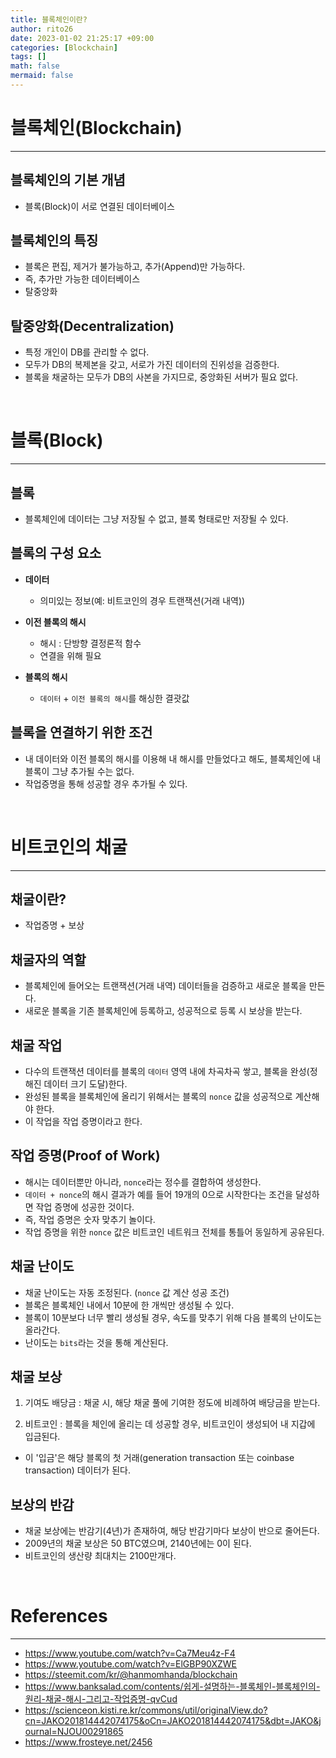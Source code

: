 ```yaml
--- 
title: 블록체인이란?
author: rito26 
date: 2023-01-02 21:25:17 +09:00 
categories: [Blockchain] 
tags: [] 
math: false
mermaid: false
--- 
```


# 블록체인(Blockchain)
--- 

## 블록체인의 기본 개념
- 블록(Block)이 서로 연결된 데이터베이스

## 블록체인의 특징
- 블록은 편집, 제거가 불가능하고, 추가(Append)만 가능하다.
- 즉, 추가만 가능한 데이터베이스
- 탈중앙화

## 탈중앙화(Decentralization)
- 특정 개인이 DB를 관리할 수 없다.
- 모두가 DB의 복제본을 갖고, 서로가 가진 데이터의 진위성을 검증한다.
- 블록을 채굴하는 모두가 DB의 사본을 가지므로, 중앙화된 서버가 필요 없다.

<br>


# 블록(Block)
---

## 블록
- 블록체인에 데이터는 그냥 저장될 수 없고, 블록 형태로만 저장될 수 있다.

## 블록의 구성 요소
- **데이터**
  - 의미있는 정보(예: 비트코인의 경우 트랜잭션(거래 내역))

- **이전 블록의 해시**
  - 해시 : 단방향 결정론적 함수
  - 연결을 위해 필요

- **블록의 해시**
  - `데이터` + `이전 블록의 해시`를 해싱한 결괏값

## 블록을 연결하기 위한 조건
- 내 데이터와 이전 블록의 해시를 이용해 내 해시를 만들었다고 해도, 블록체인에 내 블록이 그냥 추가될 수는 없다.
- 작업증명을 통해 성공할 경우 추가될 수 있다.

<br>


# 비트코인의 채굴
---

## 채굴이란?
- 작업증명 + 보상

## 채굴자의 역할
- 블록체인에 들어오는 트랜잭션(거래 내역) 데이터들을 검증하고 새로운 블록을 만든다.
- 새로운 블록을 기존 블록체인에 등록하고, 성공적으로 등록 시 보상을 받는다.

## 채굴 작업
- 다수의 트랜잭션 데이터를 블록의 `데이터` 영역 내에 차곡차곡 쌓고, 블록을 완성(정해진 데이터 크기 도달)한다.
- 완성된 블록을 블록체인에 올리기 위해서는 블록의 `nonce` 값을 성공적으로 계산해야 한다.
- 이 작업을 작업 증명이라고 한다.

## 작업 증명(Proof of Work)
- 해시는 데이터뿐만 아니라, `nonce`라는 정수를 결합하여 생성한다.
- `데이터 + nonce`의 해시 결과가 예를 들어 19개의 0으로 시작한다는 조건을 달성하면 작업 증명에 성공한 것이다.
- 즉, 작업 증명은 숫자 맞추기 놀이다.
- 작업 증명을 위한 `nonce` 값은 비트코인 네트워크 전체를 통틀어 동일하게 공유된다.

## 채굴 난이도
- 채굴 난이도는 자동 조정된다. (`nonce` 값 계산 성공 조건)
- 블록은 블록체인 내에서 10분에 한 개씩만 생성될 수 있다.
- 블록이 10분보다 너무 빨리 생성될 경우, 속도를 맞추기 위해 다음 블록의 난이도는 올라간다.
- 난이도는 `bits`라는 것을 통해 계산된다.

## 채굴 보상
1. 기여도 배당금 : 채굴 시, 해당 채굴 풀에 기여한 정도에 비례하여 배당금을 받는다.

2. 비트코인 : 블록을 체인에 올리는 데 성공할 경우, 비트코인이 생성되어 내 지갑에 입금된다.
  - 이 '입금'은 해당 블록의 첫 거래(generation transaction 또는 coinbase transaction) 데이터가 된다.

## 보상의 반감
- 채굴 보상에는 반감기(4년)가 존재하여, 해당 반감기마다 보상이 반으로 줄어든다.
- 2009년의 채굴 보상은 50 BTC였으며, 2140년에는 0이 된다.
- 비트코인의 생산량 최대치는 2100만개다.

<br>

<!------------------------------------------------------------------> 

# References
--- 
- <https://www.youtube.com/watch?v=Ca7Meu4z-F4> 
- <https://www.youtube.com/watch?v=ElGBP90XZWE>
- <https://steemit.com/kr/@hanmomhanda/blockchain>
- <https://www.banksalad.com/contents/쉽게-설명하는-블록체인-블록체인의-원리-채굴-해시-그리고-작업증명-qvCud>
- <https://scienceon.kisti.re.kr/commons/util/originalView.do?cn=JAKO201814442074175&oCn=JAKO201814442074175&dbt=JAKO&journal=NJOU00291865>
- <https://www.frosteye.net/2456>

